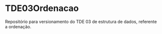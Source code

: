 # TDE03Ordenacao
Repositório para versionamento do TDE 03 de estrutura de dados, referente a ordenação.
